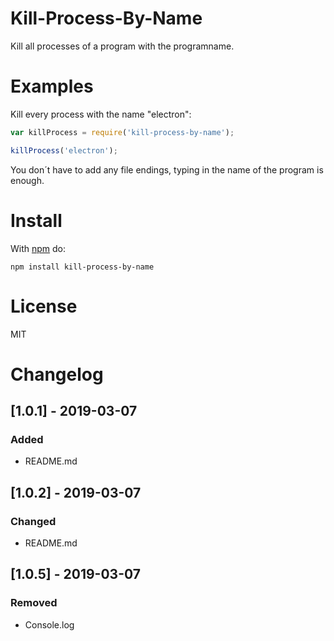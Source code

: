 ﻿Kill-Process-By-Name
=========

Kill all processes of a program with the programname.


Examples
=======

Kill every process with the name "electron":

```js
var killProcess = require('kill-process-by-name');

killProcess('electron');
```

You don´t have to add any file endings, typing in the name of the program is enough.

Install
=======

With [npm](https://npmjs.org) do:

```
npm install kill-process-by-name
```

License
=======

MIT

Changelog
=========

## [1.0.1] - 2019-03-07
### Added
- README.md

## [1.0.2] - 2019-03-07
### Changed
- README.md

## [1.0.5] - 2019-03-07
### Removed
- Console.log